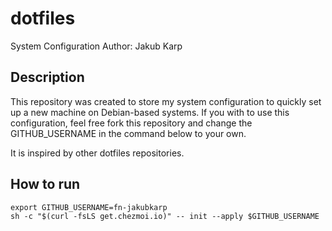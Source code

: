 # dotfiles

System Configuration
Author: Jakub Karp

## Description
This repository was created to store my system configuration to quickly set up a new machine on Debian-based systems.
If you with to use this configuration, feel free fork this repository and change the GITHUB_USERNAME in the command below to your own.

It is inspired by other dotfiles repositories.

## How to run

```shell
export GITHUB_USERNAME=fn-jakubkarp
sh -c "$(curl -fsLS get.chezmoi.io)" -- init --apply $GITHUB_USERNAME

```